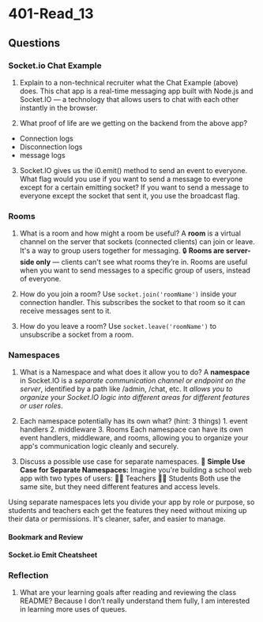 # 401-Read_13

## Questions

### Socket.io Chat Example

1. Explain to a non-technical recruiter what the Chat Example (above) does.
This chat app is a real-time messaging app built with Node.js and Socket.IO — a technology that allows users to chat with each other instantly in the browser.

2. What proof of life are we getting on the backend from the above app?
- Connection logs
- Disconnection logs
- message logs

3. Socket.IO gives us the i0.emit() method to send an event to everyone. What flag would you use if you want to send a message to everyone except for a certain emitting socket?
If you want to send a message to everyone except the socket that sent it, you use the broadcast flag.

### Rooms

1. What is a room and how might a room be useful?
A **room** is a virtual channel on the server that sockets (connected clients) can join or leave. It's a way to group users together for messaging.
🔒 **Rooms are server-side only** — clients can't see what rooms they’re in.
Rooms are useful when you want to send messages to a specific group of users, instead of everyone.

2. How do you join a room?
Use `socket.join('roomName')` inside your connection handler.
This subscribes the socket to that room so it can receive messages sent to it.

3. How do you leave a room?
Use `socket.leave('roomName')` to unsubscribe a socket from a room.

### Namespaces

1. What is a Namespace and what does it allow you to do?
A **namespace** in Socket.IO is a *separate communication channel or endpoint on the server*, identified by a path like /admin, /chat, etc.
It *allows you to organize your Socket.IO logic into different areas for different features or user roles*.

2. Each namespace potentially has its own what? (hint: 3 things)
        1. event handlers
        2. middleware
        3. Rooms
Each namespace can have its own event handlers, middleware, and rooms, allowing you to organize your app's communication logic cleanly and securely.

3. Discuss a possible use case for separate namespaces.
🧠 **Simple Use Case for Separate Namespaces:**
Imagine you're building a school web app with two types of users:
👩‍🏫 Teachers
👨‍🎓 Students
Both use the same site, but they need different features and access levels.

Using separate namespaces lets you divide your app by role or purpose, so students and teachers each get the features they need without mixing up their data or permissions. It's cleaner, safer, and easier to manage.

#### Bookmark and Review
**Socket.io Emit Cheatsheet**

### Reflection
1. What are your learning goals after reading and reviewing the class README?
Because I don’t really understand them fully, I am interested in learning more uses of queues.
